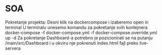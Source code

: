 # SOA
Pokretanje projekta:
Desni klik na dockercompose i izaberemo open in terminal
U terminalu unesemo komandu za pokretanje svih kontejnera docker-compose -f docker-compose.yml -f docker-compose.override.yml up -d
Za pokretanje Dashboard-a potrebno je pozicionirati se na putanju /main/src/Dashboard i u okviru nje pokrenuti index.html fajl preko live-servera

